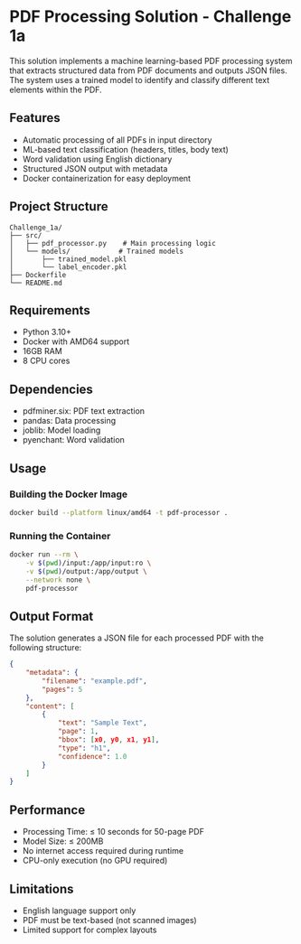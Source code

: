 # PDF Processing Solution - Challenge 1a

This solution implements a machine learning-based PDF processing system that extracts structured data from PDF documents and outputs JSON files. The system uses a trained model to identify and classify different text elements within the PDF.

## Features

- Automatic processing of all PDFs in input directory
- ML-based text classification (headers, titles, body text)
- Word validation using English dictionary
- Structured JSON output with metadata
- Docker containerization for easy deployment

## Project Structure

```
Challenge_1a/
├── src/
│   ├── pdf_processor.py    # Main processing logic
│   └── models/            # Trained models
│       ├── trained_model.pkl
│       └── label_encoder.pkl
├── Dockerfile
└── README.md
```

## Requirements

- Python 3.10+
- Docker with AMD64 support
- 16GB RAM
- 8 CPU cores

## Dependencies

- pdfminer.six: PDF text extraction
- pandas: Data processing
- joblib: Model loading
- pyenchant: Word validation

## Usage

### Building the Docker Image

```bash
docker build --platform linux/amd64 -t pdf-processor .
```

### Running the Container

```bash
docker run --rm \
    -v $(pwd)/input:/app/input:ro \
    -v $(pwd)/output:/app/output \
    --network none \
    pdf-processor
```

## Output Format

The solution generates a JSON file for each processed PDF with the following structure:

```json
{
    "metadata": {
        "filename": "example.pdf",
        "pages": 5
    },
    "content": [
        {
            "text": "Sample Text",
            "page": 1,
            "bbox": [x0, y0, x1, y1],
            "type": "h1",
            "confidence": 1.0
        }
    ]
}
```

## Performance

- Processing Time: ≤ 10 seconds for 50-page PDF
- Model Size: ≤ 200MB
- No internet access required during runtime
- CPU-only execution (no GPU required)

## Limitations

- English language support only
- PDF must be text-based (not scanned images)
- Limited support for complex layouts
